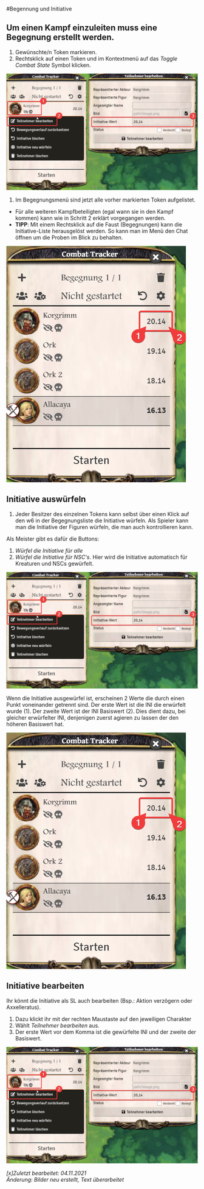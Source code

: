 #Begennung und Initiative

## Um einen Kampf einzuleiten muss eine Begegnung erstellt werden. 
1. Gewünschte/n Token markieren.
2. Rechtsklick auf einen Token und im Kontextmenü auf das *Toggle Combat State* Symbol klicken.  

![Begegnung](images/de-begegnung_und_initiative_0.png)

1. Im Begegnungsmenü sind jetzt alle vorher markierten Token aufgelistet.  
* Für alle weiteren Kampfbeteiligten (egal wann sie in den Kampf kommen) kann wie in Schritt 2 erklärt vorgegangen werden.  
* **TIPP**: Mit einem Rechtsklick auf die Faust (Begegnungen) kann die Initiative-Liste herausgelöst werden. So kann man im Menü den Chat öffnen um die Proben im Blick zu behalten.   
  
 ![Begegnungsmenü](images/de-begegnung_und_initiative_1.png)  
 
## Initiative auswürfeln

1. Jeder Besitzer des einzelnen Tokens kann selbst über einen Klick auf den w6 in der Begegnungsliste die Initiative würfeln. Als Spieler kann man die Initiative der Figuren würfeln, die man auch kontrollieren kann.  
  
Als Meister gibt es dafür die Buttons:  
1. *Würfel die Initiative für alle*   
2. *Würfel die Initiative für NSC's*. Hier wird die Initiative automatisch für Kreaturen und NSCs gewürfelt.  
  
![INI-Auswürfeln](images/de-begegnung_und_initiative_0.png)
  
Wenn die Initiative ausgewürfel ist, erscheinen 2 Werte die durch einen Punkt voneinander getrennt sind. Der erste Wert ist die INI die erwürfelt wurde (1). Der zweite Wert ist der INI Basiswert (2). Dies dient dazu, bei gleicher erwürfelter INI, denjenigen zuerst agieren zu lassen der den höheren Basiswert hat.  
  
![INI Reihenfolge](images/de-begegnung_und_initiative_1.png)

## Initiative bearbeiten
Ihr könnt die Initiative als SL auch bearbeiten (Bsp.: Aktion verzögern oder Axxelleratus).  
1. Dazu klickt ihr mit der rechten Maustaste auf den jeweiligen Charakter 
2. Wählt *Teilnehmer bearbeiten* aus. 
3. Der erste Wert vor dem Komma ist die gewürfelte INI und der zweite der Basiswert.
  
![INI bearbeiten](images/de-begegnung_und_initiative_0.png)  
  
  
*[x]Zuletzt bearbeitet: 04.11.2021*    
*Änderung: Bilder neu erstellt, Text überarbeitet*  
